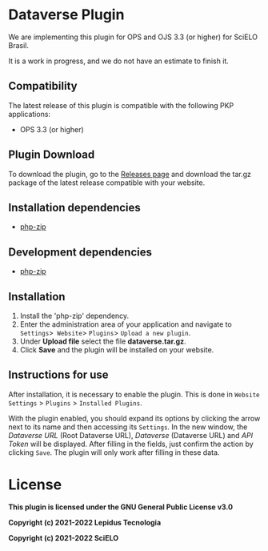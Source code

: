 # Dataverse Plugin

We are implementing this plugin for OPS and OJS 3.3 (or higher) for SciELO Brasil.

It is a work in progress, and we do not have an estimate to finish it.

## Compatibility

The latest release of this plugin is compatible with the following PKP applications:

* OPS 3.3 (or higher)

## Plugin Download

To download the plugin, go to the [Releases page](https://github.com/lepidus/dataversePlugin/releases) and download the tar.gz package of the latest release compatible with your website.

## Installation dependencies 
* [php-zip](https://www.php.net/manual/pt_BR/zip.installation.php)

## Development dependencies
* [php-zip](https://www.php.net/manual/pt_BR/zip.installation.php)

## Installation

1. Install the 'php-zip' dependency.
2. Enter the administration area of ​​your application and navigate to `Settings`>` Website`> `Plugins`> `Upload a new plugin`.
3. Under __Upload file__ select the file __dataverse.tar.gz__.
4. Click __Save__ and the plugin will be installed on your website.

## Instructions for use

After installation, it is necessary to enable the plugin. This is done in `Website Settings` > `Plugins` > `Installed Plugins`.

With the plugin enabled, you should expand its options by clicking the arrow next to its name and then accessing its `Settings`. In the new window, the _Dataverse URL_ (Root Dataverse URL), _Dataverse_ (Dataverse URL) and _API Token_ will be displayed. After filling in the fields, just confirm the action by clicking `Save`. The plugin will only work after filling in these data.

# License

__This plugin is licensed under the GNU General Public License v3.0__

__Copyright (c) 2021-2022 Lepidus Tecnologia__

__Copyright (c) 2021-2022 SciELO__
